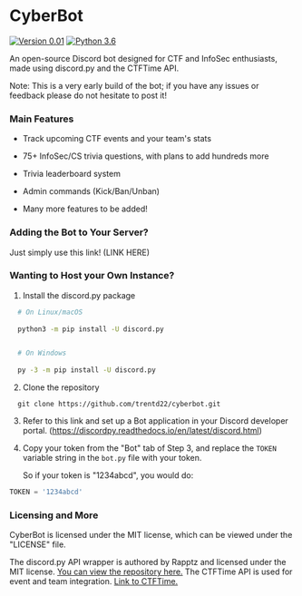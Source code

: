 # CyberBot

[![Version 0.01](https://img.shields.io/badge/version-0.01-green)](https://github.com/trentd22/cyberbot)
[![Python 3.6](https://img.shields.io/badge/python-3.6%2B-blue)](https://www.python.org/downloads/)

An open-source Discord bot designed for CTF and InfoSec enthusiasts, made using discord.py and the CTFTime API.

Note: This is a very early build of the bot; if you have any issues or feedback please do not hesitate to post it!

### Main Features

- Track upcoming CTF events and your team's stats

- 75+ InfoSec/CS trivia questions, with plans to add hundreds more

- Trivia leaderboard system

- Admin commands (Kick/Ban/Unban)

- Many more features to be added!

### Adding the Bot to Your Server?

Just simply use this link! (LINK HERE)

### Wanting to Host your Own Instance?

1. Install the discord.py package

```sh
  # On Linux/macOS
  
  python3 -m pip install -U discord.py


  # On Windows
  
  py -3 -m pip install -U discord.py
```

2. Clone the repository

```
  git clone https://github.com/trentd22/cyberbot.git
```

3. Refer to this link and set up a Bot application in your Discord developer portal. (https://discordpy.readthedocs.io/en/latest/discord.html)

4. Copy your token from the "Bot" tab of Step 3, and replace the `TOKEN` variable string in the `bot.py` file with your token.

   So if your token is "1234abcd", you would do:
```py
TOKEN = '1234abcd'
```

### Licensing and More

CyberBot is licensed under the MIT license, which can be viewed under the "LICENSE" file.

The discord.py API wrapper is authored by Rapptz and licensed under the MIT license. [You can view the repository here.](https://github.com/Rapptz/discord.py)
The CTFTime API is used for event and team integration. [Link to CTFTime.](https://ctftime.org/)